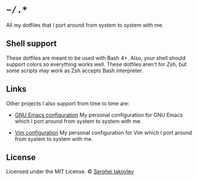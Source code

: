 # `~/.*`

All my dotfiles that I port around from system to system with me.

## Shell support

These dotfiles are meant to be used with Bash 4+. Also, your shell should
support colors so everything works well. These dotfiles aren't for Zsh, but
some scripts may work as Zsh accepts Bash interpreter.

## Links

Other projects I also support from time to time are:

- [GNU Emacs configuration][1]
  My personal configuration for GNU Emacs which I port around from
  system to system with me.

- [Vim configuration][2]
  My personal configuration for Vim which I port around from
  system to system with me.

## License

 Licensed under the MIT License.
 © [Serghei Iakovlev][3]

[1]: https://github.com/sergeyklay/.emacs.d
[2]: https://github.com/sergeyklay/vimfiles
[3]: https://github.com/sergeyklay